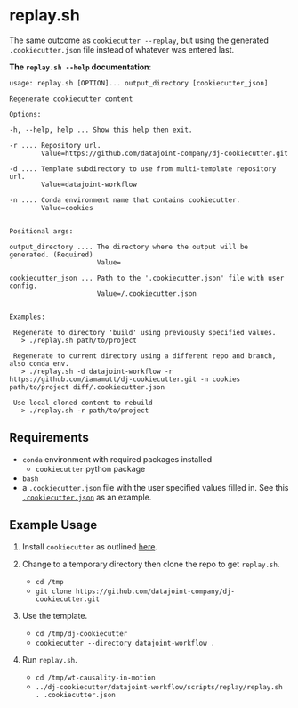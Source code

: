 # replay.sh

The same outcome as `cookiecutter --replay`, but using the generated `.cookiecutter.json` file instead of whatever was entered last.

**The `replay.sh --help` documentation**:

```
usage: replay.sh [OPTION]... output_directory [cookiecutter_json]

Regenerate cookiecutter content

Options:

-h, --help, help ... Show this help then exit.

-r .... Repository url.
        Value=https://github.com/datajoint-company/dj-cookiecutter.git

-d .... Template subdirectory to use from multi-template repository url.
        Value=datajoint-workflow

-n .... Conda environment name that contains cookiecutter.
        Value=cookies


Positional args:

output_directory .... The directory where the output will be generated. (Required)
                      Value=

cookiecutter_json ... Path to the '.cookiecutter.json' file with user config.
                      Value=/.cookiecutter.json


Examples:

 Regenerate to directory 'build' using previously specified values.
   > ./replay.sh path/to/project

 Regenerate to current directory using a different repo and branch, also conda env.
   > ./replay.sh -d datajoint-workflow -r https://github.com/iamamutt/dj-cookiecutter.git -n cookies path/to/project diff/.cookiecutter.json

 Use local cloned content to rebuild
   > ./replay.sh -r path/to/project
```

## Requirements

- `conda` environment with required packages installed
  - `cookiecutter` python package
- `bash`
- a `.cookiecutter.json` file with the user specified values filled in. See this [`.cookiecutter.json`](../{{cookiecutter.github_repo}}/.cookiecutter.json) as an example.

## Example Usage

1. Install `cookiecutter` as outlined [here](../README.md#install-cookiecutter).

2. Change to a temporary directory then clone the repo to get `replay.sh`.

   - `cd /tmp`
   - `git clone https://github.com/datajoint-company/dj-cookiecutter.git`

3. Use the template.

   - `cd /tmp/dj-cookiecutter`
   - `cookiecutter --directory datajoint-workflow .`

4. Run `replay.sh`.

   - `cd /tmp/wt-causality-in-motion`
   - `../dj-cookiecutter/datajoint-workflow/scripts/replay/replay.sh . .cookiecutter.json`
